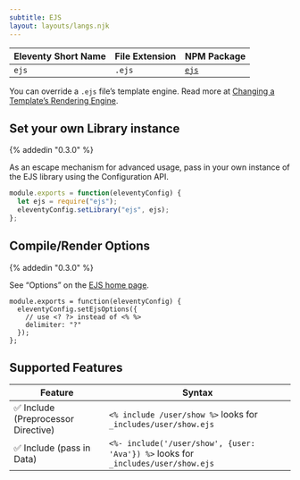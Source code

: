 ```yaml
---
subtitle: EJS
layout: layouts/langs.njk
---
```

| Eleventy Short Name | File Extension | NPM Package                                |
| ------------------- | -------------- | ------------------------------------------ |
| `ejs`               | `.ejs`         | [`ejs`](https://www.npmjs.com/package/ejs) |

You can override a `.ejs` file’s template engine. Read more at [Changing a Template’s Rendering Engine](/docs/languages/).

## Set your own Library instance

{% addedin "0.3.0" %}

As an escape mechanism for advanced usage, pass in your own instance of the EJS library using the Configuration API.

```js
module.exports = function(eleventyConfig) {
  let ejs = require("ejs");
  eleventyConfig.setLibrary("ejs", ejs);
};
```

## Compile/Render Options

{% addedin "0.3.0" %}

See “Options” on the [EJS home page](http://ejs.co/).

```
module.exports = function(eleventyConfig) {
  eleventyConfig.setEjsOptions({
    // use <? ?> instead of <% %>
    delimiter: "?"
  });
};
```

## Supported Features

| Feature                             | Syntax                                                                            |
| ----------------------------------- | --------------------------------------------------------------------------------- |
| ✅ Include (Preprocessor Directive) | `<% include /user/show %>` looks for `_includes/user/show.ejs`                    |
| ✅ Include (pass in Data)           | `<%- include('/user/show', {user: 'Ava'}) %>` looks for `_includes/user/show.ejs` |
